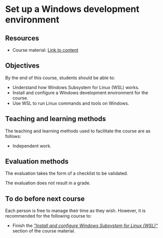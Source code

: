 # Set up a Windows development environment

## Resources

- Course material: [Link to content](./01-course-material/README.md)

## Objectives

By the end of this course, students should be able to:

- Understand how Windows Subsystem for Linux (WSL) works.
- Install and configure a Windows development environment for the course.
- Use WSL to run Linux commands and tools on Windows.

## Teaching and learning methods

The teaching and learning methods used to facilitate the course are as follows:

- Independent work.

## Evaluation methods

The evaluation takes the form of a checklist to be validated.

The evaluation does not result in a grade.

## To do before next course

Each person is free to manage their time as they wish. However, it is
recommended for the following course to:

- Finish the
  [_"Install and configure Windows Subsystem for Linux (WSL)"_](./01-course-material/README.md#install-and-configure-windows-subsystem-for-linux-wsl)
  section of the course material.
